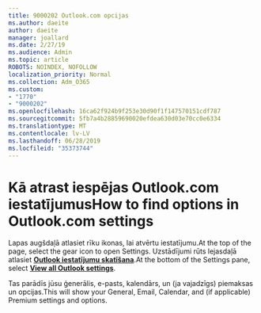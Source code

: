 ```yaml
---
title: 9000202 Outlook.com opcijas
ms.author: daeite
author: daeite
manager: joallard
ms.date: 2/27/19
ms.audience: Admin
ms.topic: article
ROBOTS: NOINDEX, NOFOLLOW
localization_priority: Normal
ms.collection: Adm_O365
ms.custom:
- "1770"
- "9000202"
ms.openlocfilehash: 16ca62f924b9f253e30d90f1f147570151cdf787
ms.sourcegitcommit: 5fb7a4b28859690020efdea630d03e70cc0e6334
ms.translationtype: MT
ms.contentlocale: lv-LV
ms.lasthandoff: 06/28/2019
ms.locfileid: "35373744"
---
```

# <a name="how-to-find-options-in-outlookcom-settings"></a><span data-ttu-id="09669-102">Kā atrast iespējas Outlook.com iestatījumus</span><span class="sxs-lookup"><span data-stu-id="09669-102">How to find options in Outlook.com settings</span></span>

<span data-ttu-id="09669-103">Lapas augšdaļā atlasiet rīku ikonas, lai atvērtu iestatījumu.</span><span class="sxs-lookup"><span data-stu-id="09669-103">At the top of the page, select the gear icon to open Settings.</span></span> <span data-ttu-id="09669-104">Uzstādījumi rūts lejasdaļā atlasiet [**Outlook iestatījumu skatīšana**](https://outlook.live.com/mail/options/general/timeAndLanguage).</span><span class="sxs-lookup"><span data-stu-id="09669-104">At the bottom of the Settings pane, select [**View all Outlook settings**](https://outlook.live.com/mail/options/general/timeAndLanguage).</span></span>

<span data-ttu-id="09669-105">Tas parādīs jūsu ģenerālis, e-pasts, kalendārs, un (ja vajadzīgs) piemaksas un opcijas.</span><span class="sxs-lookup"><span data-stu-id="09669-105">This will show your General, Email, Calendar, and (if applicable) Premium settings and options.</span></span>